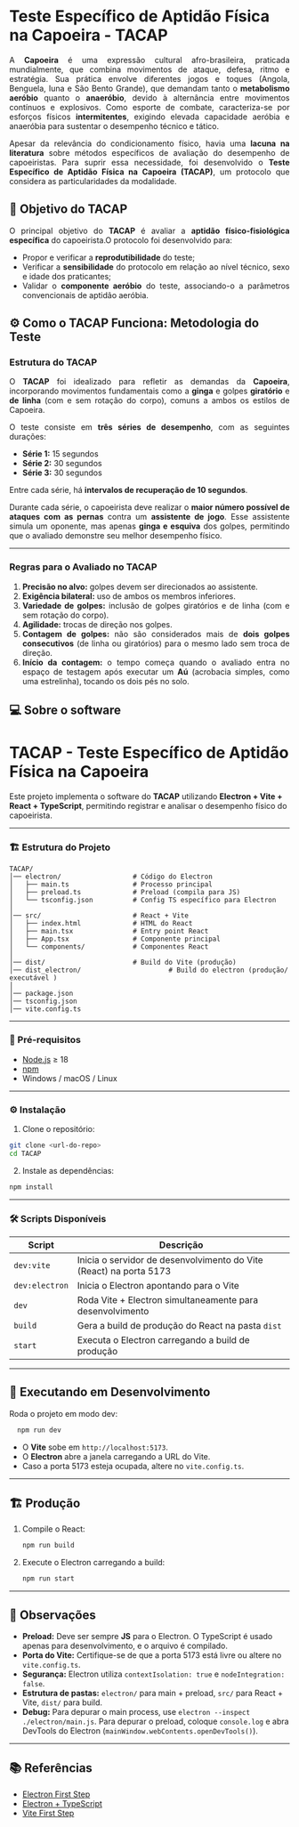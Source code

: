 # Teste Específico de Aptidão Física na Capoeira - TACAP

<div align="justify">
  
A **Capoeira** é uma expressão cultural afro-brasileira, praticada mundialmente, que combina movimentos de ataque, defesa, ritmo e estratégia. Sua prática envolve diferentes
jogos e toques (Angola, Benguela, Iuna e São Bento Grande), que demandam tanto o **metabolismo aeróbio** quanto o **anaeróbio**, devido à alternância entre movimentos
contínuos e explosivos. Como esporte de combate, caracteriza-se por esforços físicos **intermitentes**, exigindo elevada capacidade aeróbia e anaeróbia para sustentar o
desempenho técnico e tático.  

Apesar da relevância do condicionamento físico, havia uma **lacuna na literatura** sobre métodos específicos de avaliação do desempenho de capoeiristas. Para suprir essa
necessidade, foi desenvolvido o **Teste Específico de Aptidão Física na Capoeira (TACAP)**, um protocolo que considera as particularidades da modalidade.  
</div>

## 🎯 Objetivo do TACAP

<div align="justify">
  
O principal objetivo do **TACAP** é avaliar a **aptidão físico-fisiológica específica** do capoeirista.O protocolo foi desenvolvido para:  

- Propor e verificar a **reprodutibilidade** do teste;  
- Verificar a **sensibilidade** do protocolo em relação ao nível técnico, sexo e idade dos praticantes;  
- Validar o **componente aeróbio** do teste, associando-o a parâmetros convencionais de aptidão aeróbia.  
</div>


## ⚙️ Como o TACAP Funciona: Metodologia do Teste

### Estrutura do TACAP  

<div align="justify">
  
O **TACAP** foi idealizado para refletir as demandas da **Capoeira**, incorporando movimentos fundamentais como a **ginga** e golpes **giratório** e **de linha** (com e sem 
rotação do corpo), comuns a ambos os estilos de Capoeira.  

O teste consiste em **três séries de desempenho**, com as seguintes durações:  
- **Série 1:** 15 segundos  
- **Série 2:** 30 segundos  
- **Série 3:** 30 segundos  

Entre cada série, há **intervalos de recuperação de 10 segundos**.  

Durante cada série, o capoeirista deve realizar o **maior número possível de ataques com as pernas** contra um **assistente de jogo**. Esse assistente simula um oponente, mas
apenas **ginga e esquiva** dos golpes, permitindo que o avaliado demonstre seu melhor desempenho físico.  
</div>

---

### Regras para o Avaliado no TACAP  

<div align="justify">
  
1. **Precisão no alvo:** golpes devem ser direcionados ao assistente.  
2. **Exigência bilateral:** uso de ambos os membros inferiores.  
3. **Variedade de golpes:** inclusão de golpes giratórios e de linha (com e sem rotação do corpo).  
4. **Agilidade:** trocas de direção nos golpes.  
5. **Contagem de golpes:** não são considerados mais de **dois golpes consecutivos** (de linha ou giratórios) para o mesmo lado sem troca de direção.  
6. **Início da contagem:** o tempo começa quando o avaliado entra no espaço de testagem após executar um **Aú** (acrobacia simples, como uma estrelinha), tocando os dois pés
no solo.  
</div>

## 💻 Sobre o software
# TACAP - Teste Específico de Aptidão Física na Capoeira

Este projeto implementa o software do **TACAP** utilizando **Electron + Vite + React + TypeScript**, permitindo registrar e analisar o desempenho físico do capoeirista.

---

### 🏗 Estrutura do Projeto

```
TACAP/
│── electron/                  # Código do Electron
│   ├── main.ts                # Processo principal
│   ├── preload.ts             # Preload (compila para JS)
│   └── tsconfig.json          # Config TS específico para Electron
│
│── src/                       # React + Vite
│   ├── index.html             # HTML do React
│   ├── main.tsx               # Entry point React
│   ├── App.tsx                # Componente principal
│   └── components/            # Componentes React
│
│── dist/                      # Build do Vite (produção)
│── dist_electron/                      # Build do electron (produção/ executável )
│
│── package.json
│── tsconfig.json
│── vite.config.ts
```

---

### 💾 Pré-requisitos

* [Node.js](https://nodejs.org/) ≥ 18
* [npm](https://www.npmjs.com/)
* Windows / macOS / Linux

---

### ⚙️ Instalação

1. Clone o repositório:

```bash
git clone <url-do-repo>
cd TACAP
```

2. Instale as dependências:

```bash
npm install
```

---

### 🛠 Scripts Disponíveis

| Script         | Descrição                                                          |
| -------------- | ------------------------------------------------------------------ |
| `dev:vite`     | Inicia o servidor de desenvolvimento do Vite (React) na porta 5173 |
| `dev:electron` | Inicia o Electron apontando para o Vite                            |
| `dev`          | Roda Vite + Electron simultaneamente para desenvolvimento          |
| `build`        | Gera a build de produção do React na pasta `dist`                  |
| `start`        | Executa o Electron carregando a build de produção                  |

---

## 🚀 Executando em Desenvolvimento

Roda o projeto em modo dev:

```bash
  npm run dev
```

* O **Vite** sobe em `http://localhost:5173`.
* O **Electron** abre a janela carregando a URL do Vite.
* Caso a porta 5173 esteja ocupada, altere no `vite.config.ts`.

---

## 🏗 Produção

1. Compile o React:

    ```bash
    npm run build
    ```

2. Execute o Electron carregando a build:
    
    ```bash
    npm run start
    ```

---

## 📌 Observações

* **Preload:** Deve ser sempre **JS** para o Electron. O TypeScript é usado apenas para desenvolvimento, e o arquivo é compilado.
* **Porta do Vite:** Certifique-se de que a porta 5173 está livre ou altere no `vite.config.ts`.
* **Segurança:** Electron utiliza `contextIsolation: true` e `nodeIntegration: false`.
* **Estrutura de pastas:** `electron/` para main + preload, `src/` para React + Vite, `dist/` para build.
* **Debug:** Para depurar o main process, use `electron --inspect ./electron/main.js`. Para depurar o preload, coloque `console.log` e abra DevTools do Electron (`mainWindow.webContents.openDevTools()`).

---

## 📚 Referências

* [Electron First Step](https://www.electronjs.org/docs/latest/tutorial/tutorial-first-app)
* [Electron + TypeScript ](https://www.electronjs.org/blog/typescript)
* [Vite First Step](https://vitejs.dev/guide/#scaffolding-your-first-vite-project)